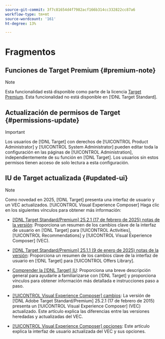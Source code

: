 ```yaml
---
source-git-commit: 3f7c81654d4f7982acf166b314cc332822cc87a6
workflow-type: tm+mt
source-wordcount: '161'
ht-degree: 13%

---
```

# Fragmentos

## Funciones de Target Premium {#premium-note}

>[!NOTE]
>
>Esta funcionalidad está disponible como parte de la licencia [Target Premium](/help/main/c-intro/intro.md#premium). Esta funcionalidad no está disponible en [!DNL Target Standard].

## Actualización de permisos de Target {#permissions-update}

>[!IMPORTANT]
>
>Los usuarios de [!DNL Target] con derechos de [!UICONTROL Product Administrator] y [!UICONTROL System Administrator] pueden editar toda la configuración en las páginas de [!UICONTROL Administration], independientemente de su función en [!DNL Target]. Los usuarios sin estos permisos tienen acceso de solo lectura a esta configuración.

## IU de Target actualizada {#updated-ui}

>[!NOTE]
>
>Como novedad en 2025, [!DNL Target] presenta una interfaz de usuario y un VEC actualizados. [!UICONTROL Visual Experience Composer] Haga clic en los siguientes vínculos para obtener más información:
>
>* [[!DNL Target Standard/Premium] 25.2.1 (17 de febrero de 2025) notas de la versión](/help/main/r-release-notes/release-notes-for-previous-releases.md#ui-update-2): Proporciona un resumen de los cambios clave de la interfaz de usuario en [!DNL Target] para [!UICONTROL Activities], [!UICONTROL Recommendations] y [!UICONTROL Visual Experience Composer] (VEC).
>
>* [[!DNL Target Standard/Premium] 25.1.1 (9 de enero de 2025) notas de la versión](/help/main/r-release-notes/release-notes-for-previous-releases.md#ui-update-1): Proporciona un resumen de los cambios clave de la interfaz de usuario en [!DNL Target] para [!UICONTROL Offers Library].
>
>* [Comprender la [!DNL Target] IU](/help/main/c-intro/understand-the-target-ui.md): Proporciona una breve descripción general para ayudarle a familiarizarse con [!DNL Target] y proporciona vínculos para obtener información más detallada e instrucciones paso a paso.
>
>* [[!UICONTROL Visual Experience Composer] cambios](/help/main/c-experiences/c-visual-experience-composer/vec-changes.md): La versión de [!DNL Adobe Target Standard/Premium] 25.2.1 (17 de febrero de 2015) presenta un [!UICONTROL Visual Experience Composer] (VEC) actualizado. Este artículo explica las diferencias entre las versiones heredadas y actualizadas del VEC.
>
>* [[!UICONTROL Visual Experience Composer] opciones](/help/main/c-experiences/c-visual-experience-composer/viztarget-options.md): Este artículo explica la interfaz de usuario actualizada del VEC y sus opciones.


